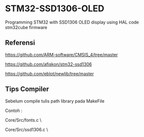 # STM32-SSD1306-OLED
Programming STM32 with SSD1306 OLED display using HAL code stm32cube firmware

## Referensi
https://github.com/ARM-software/CMSIS_4/tree/master

https://github.com/afiskon/stm32-ssd1306

https://github.com/eblot/newlib/tree/master

## Tips Compiler
Sebelum compile tulis path library pada MakeFile

Contoh :

Core/Src/fonts.c \

Core/Src/ssd1306.c \